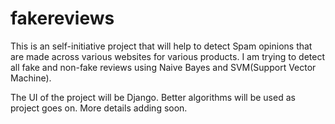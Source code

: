# fakereviews

This is an self-initiative project that will help to detect Spam opinions that are made across various websites for various products.
I am trying to detect all fake and non-fake reviews using Naive Bayes and SVM(Support Vector Machine).

The UI of the project will be Django.
Better algorithms will be used as project goes on. More details adding soon.
